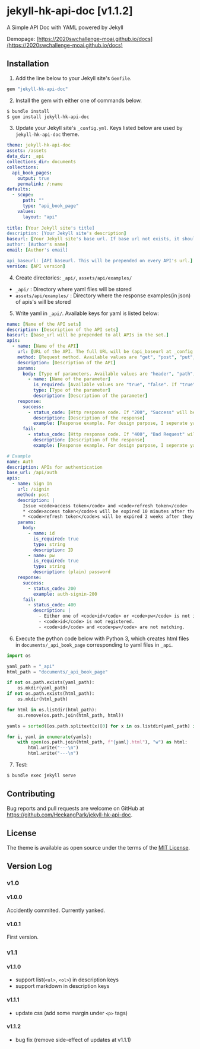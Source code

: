 # jekyll-hk-api-doc [v1.1.2]

A Simple API Doc with YAML powered by Jekyll

Demopage: [https://2020swchallenge-moai.github.io/docs](https://2020swchallenge-moai.github.io/docs)

## Installation

1. Add the line below to your Jekyll site's `Gemfile`.

```ruby
gem "jekyll-hk-api-doc"
```

2. Install the gem with either one of commands below.

```bash
$ bundle install
$ gem install jekyll-hk-api-doc
```

3. Update your Jekyll site's `_config.yml`. Keys listed below are used by `jekyll-hk-api-doc` theme.

```yaml
theme: jekyll-hk-api-doc
assets: /assets
data_dir: _api
collections_dir: documents
collections:
  api_book_pages:
    output: true
    permalink: /:name
defaults:
  - scope:
      path: ""
      type: "api_book_page"
    values:
      layout: "api"
      
title: [Your Jekyll site's title]
description: [Your Jekyll site's description]
baseurl: [Your Jekyll site's base url. If base url not exists, it should be ""(empty string)]
author: [Author's name]
email: [Author's email]

api_baseurl: [API baseurl. This will be prepended on every API's url.]
version: [API version]
```

4. Create directories: `_api/`, `assets/api/examples/`
  - `_api/` : Directory where yaml files will be stored
  - `assets/api/examples/` : Directory where the response examples(in json) of apis's will be stored

5. Write yaml in `_api/`. Available keys for yaml is listed below:

```yaml
name: [Name of the API sets]
description: [Description of the API sets]
baseurl: [base_url will be prepended to all APIs in the set.]
apis:
  - name: [Name of the API]
    url: [URL of the API. The full URL will be (api_baseurl at _config.yml) + (baseurl at yaml) + (url).]
    method: [Request method. Available values are "get", "post", "put", "delete", "patch", "head", "options".]
    description: [Description of the API]
    params:
      body: [Type of parameters. Available values are "header", "path", "query", "body".]
        - name: [Name of the parameter]
          is_required: [Available values are "true", "false". If "true", "required" tag will be displayed for the parameter. If "false", "optional" will be displayed for the parameter.]
          type: [Type of the parameter]
          description: [Description of the parameter]
    response:
      success:
        - status_code: [Http response code. If "200", "Success" will be displayed.]
          description: [Description of the response]
          example: [Response example. For design purpose, I seperate yaml and example(examples are loaded via ajax, and highlight.js is applied to them). You only have to write the name of the json file in assets/api/examples/ directory(without the extension .json)]
      fail:
        - status_code: [Http response code. If "400", "Bad Request" will be displayed. If "401", "Unauthorized" will be displayed. If "403", "Forbidden" will be displayed. If "404", "Not Found" will be displayed.]
          description: [Description of the response]
          example: [Response example. For design purpose, I seperate yaml and example(examples are loaded via ajax, and highlight.js is applied to them). You only have to write the name of the json file in assets/api/examples/ directory(without the extension .json)]
```

```yaml
# Example
name: Auth
description: APIs for authentication
base_url: /api/auth
apis:
  - name: Sign In
    url: /signin
    method: post
    description: |
      Issue <code>access token</code> and <code>refresh token</code>
      * <code>access token</code>s will be expired 10 minutes after they are issued.
      * <code>refresh token</code>s will be expired 2 weeks after they are issued.
    params:
      body:
        - name: id
          is_required: true
          type: string
          description: ID
        - name: pw
          is_required: true
          type: string
          description: (plain) password
    response:
      success:
        - status_code: 200
          example: auth-signin-200
      fail:
        - status_code: 400
          description: |
            - Either one of <code>id</code> or <code>pw</code> is not included in the request.
            - <code>id</code> is not registered.
            - <code>id</code> and <code>pw</code> are not matching.
```

6. Execute the python code below with Python 3, which creates html files in `documents/_api_book_page` corresponding to yaml files in `_api`.

```python
import os

yaml_path = "_api"
html_path = "documents/_api_book_page"

if not os.path.exists(yaml_path):
    os.mkdir(yaml_path)
if not os.path.exists(html_path):
    os.mkdir(html_path)

for html in os.listdir(html_path):
    os.remove(os.path.join(html_path, html))

yamls = sorted([os.path.splitext(x)[0] for x in os.listdir(yaml_path) if x.endswith(".yaml")])

for i, yaml in enumerate(yamls):
    with open(os.path.join(html_path, f"{yaml}.html"), "w") as html:
        html.write("---\n")
        html.write("---\n")
```

7. Test:

```bash
$ bundle exec jekyll serve
```

## Contributing

Bug reports and pull requests are welcome on GitHub at https://github.com/HeekangPark/jekyll-hk-api-doc.
## License

The theme is available as open source under the terms of the [MIT License](https://opensource.org/licenses/MIT).

## Version Log

### v1.0

#### v1.0.0

Accidently commited. Currently yanked.

#### v1.0.1

First version.

### v1.1

#### v1.1.0

- support list(`<ul>`, `<ol>`) in description keys
- support markdown in description keys

#### v1.1.1

- update css (add some margin under `<p>` tags)

#### v1.1.2

- bug fix (remove side-effect of updates at v1.1.1)
